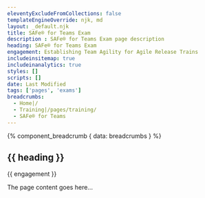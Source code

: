 ```yaml
---
eleventyExcludeFromCollections: false
templateEngineOverride: njk, md
layout: _default.njk
title: SAFe® for Teams Exam
description : SAFe® for Teams Exam page description
heading: SAFe® for Teams Exam
engagement: Establishing Team Agility for Agile Release Trains
includeinsitemap: true
includeinanalytics: true
styles: []
scripts: []
date: Last Modified
tags: ['pages', 'exams']
breadcrumbs:
  - Home|/
  - Training|/pages/training/
  - SAFe® for Teams
---
```

<main class="container">

{% component_breadcrumb { data: breadcrumbs } %}

<div class="default-grid">

<section class="">

# {{ heading }}

<p class="lead">{{ engagement }}</p>

The page content goes here...

</section>

</div>

</main>